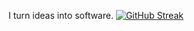 I turn ideas into software.
[![GitHub Streak](https://streak-stats.demolab.com/?user=eramirezvilla)](https://git.io/streak-stats)